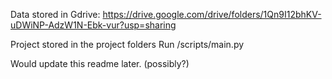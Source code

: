 Data stored in Gdrive: https://drive.google.com/drive/folders/1Qn9I12bhKV-uDWiNP-AdzW1N-Ebk-vur?usp=sharing

Project stored in the project folders
Run /scripts/main.py


Would update this readme later. (possibly?)
